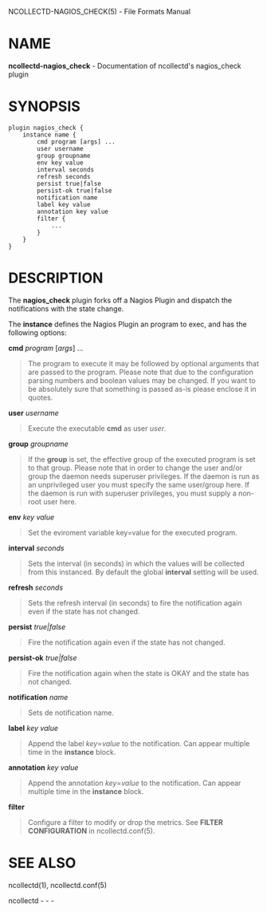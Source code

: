 NCOLLECTD-NAGIOS\_CHECK(5) - File Formats Manual

# NAME

**ncollectd-nagios\_check** - Documentation of ncollectd's nagios\_check plugin

# SYNOPSIS

	plugin nagios_check {
	    instance name {
	        cmd program [args] ...
	        user username
	        group groupname
	        env key value
	        interval seconds
	        refresh seconds
	        persist true|false
	        persist-ok true|false
	        notification name
	        label key value
	        annotation key value
	        filter {
	            ...
	        }
	    }
	}

# DESCRIPTION

The **nagios\_check** plugin forks off a Nagios Plugin and dispatch the
notifications with the state change.

The **instance** defines the Nagios Plugin an program to exec, and has
the following options:

**cmd** *program* \[*args*] ...

> The program to execute it may be followed by optional arguments that are
> passed to the program.
> Please note that due to the configuration parsing numbers and boolean
> values may be changed.
> If you want to be absolutely sure that something is passed as-is please
> enclose it in quotes.

**user** *username*

> Execute the executable **cmd** as user *user*.

**group** *groupname*

> If the **group** is set, the effective group of the executed program
> is set to that group.
> Please note that in order to change the user and/or group the daemon needs
> superuser privileges.
> If the daemon is run as an unprivileged user you must specify the same
> user/group here.
> If the daemon is run with superuser privileges, you must supply a non-root
> user here.

**env** *key* *value*

> Set the eviroment variable key=value for the executed program.

**interval** *seconds*

> Sets the interval (in seconds) in which the values will be collected from this
> instanced.
> By default the global **interval** setting will be used.

**refresh** *seconds*

> Sets the refresh interval (in seconds) to fire the notification again
> even if the state has not changed.

**persist** *true|false*

> Fire the notification again even if the state has not changed.

**persist-ok** *true|false*

> Fire the notification again when the state is OKAY and the state
> has not changed.

**notification** *name*

> Sets de notification name.

**label** *key* *value*

> Append the label *key*=*value* to the notification.
> Can appear multiple time in the **instance** block.

**annotation** *key* *value*

> Append the annotation *key*=*value* to the notification.
> Can appear multiple time in the **instance** block.

**filter**

> Configure a filter to modify or drop the metrics.
> See **FILTER CONFIGURATION** in
> ncollectd.conf(5).

# SEE ALSO

ncollectd(1),
ncollectd.conf(5)

ncollectd - - -
